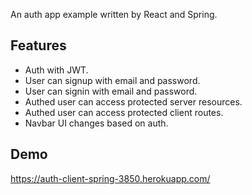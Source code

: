 An auth app example written by React and Spring.

## Features

- Auth with JWT.
- User can signup with email and password.
- User can signin with email and password.
- Authed user can access protected server resources.
- Authed user can access protected client routes.
- Navbar UI changes based on auth.

## Demo

https://auth-client-spring-3850.herokuapp.com/
